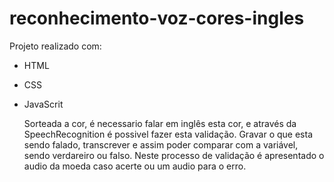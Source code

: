 # reconhecimento-voz-cores-ingles

Projeto realizado com:

- HTML
- CSS
- JavaScrit

  Sorteada a cor, é necessario falar em inglês esta cor, e através da SpeechRecognition é possivel fazer esta validação.
  Gravar o que esta sendo falado, transcrever e assim poder comparar com a variável, sendo verdareiro ou falso. Neste processo de validação é apresentado o audio da moeda caso acerte ou um audio para o erro.
